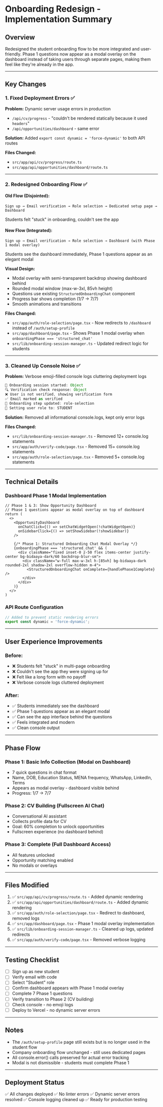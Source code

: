 # Onboarding Redesign - Implementation Summary

## Overview
Redesigned the student onboarding flow to be more integrated and user-friendly. Phase 1 questions now appear as a modal overlay on the dashboard instead of taking users through separate pages, making them feel like they're already in the app.

---

## Key Changes

### 1. **Fixed Deployment Errors** ✅
**Problem:** Dynamic server usage errors in production
- `/api/cv/progress` - "couldn't be rendered statically because it used `headers`"
- `/api/opportunities/dashboard` - same error

**Solution:** Added `export const dynamic = 'force-dynamic'` to both API routes

**Files Changed:**
- `src/app/api/cv/progress/route.ts`
- `src/app/api/opportunities/dashboard/route.ts`

---

### 2. **Redesigned Onboarding Flow** ✅

#### Old Flow (Disjointed):
```
Sign up → Email verification → Role selection → Dedicated setup page → Dashboard
```
Students felt "stuck" in onboarding, couldn't see the app

#### New Flow (Integrated):
```
Sign up → Email verification → Role selection → Dashboard (with Phase 1 modal overlay)
```
Students see the dashboard immediately, Phase 1 questions appear as an elegant modal

**Visual Design:**
- Modal overlay with semi-transparent backdrop showing dashboard behind
- Rounded modal window (max-w-3xl, 85vh height)
- Questions use existing `StructuredOnboardingChat` component
- Progress bar shows completion (1/7 → 7/7)
- Smooth animations and transitions

**Files Changed:**
- `src/app/auth/role-selection/page.tsx` - Now redirects to `/dashboard` instead of `/auth/setup-profile`
- `src/app/dashboard/page.tsx` - Shows Phase 1 modal overlay when `onboardingPhase === 'structured_chat'`
- `src/lib/onboarding-session-manager.ts` - Updated redirect logic for students

---

### 3. **Cleaned Up Console Noise** ✅

**Problem:** Verbose emoji-filled console logs cluttering deployment logs
```javascript
🚀 Onboarding session started: Object
🔍 Verification check response: Object
❌ User is not verified, showing verification form
✅ Email marked as verified
📝 Onboarding step updated: role-selection
🎯 Setting user role to: STUDENT
```

**Solution:** Removed all informational console.logs, kept only error logs

**Files Changed:**
- `src/lib/onboarding-session-manager.ts` - Removed 12+ console.log statements
- `src/app/auth/verify-code/page.tsx` - Removed 15+ console.log statements
- `src/app/auth/role-selection/page.tsx` - Removed 5+ console.log statements

---

## Technical Details

### Dashboard Phase 1 Modal Implementation

```tsx
// Phase 1 & 3: Show Opportunity Dashboard
// Phase 1 questions appear as modal overlay on top of dashboard
return (
  <>
    <OpportunityDashboard
      onChatClick={() => setChatWidgetOpen(!chatWidgetOpen)}
      onSidebarClick={() => setShowSidebar(!showSidebar)}
    />

    {/* Phase 1: Structured Onboarding Chat Modal Overlay */}
    {onboardingPhase === 'structured_chat' && (
      <div className="fixed inset-0 z-50 flex items-center justify-center bg-bidaaya-dark/60 backdrop-blur-sm">
        <div className="w-full max-w-3xl h-[85vh] bg-bidaaya-dark rounded-2xl shadow-2xl overflow-hidden m-4">
          <StructuredOnboardingChat onComplete={handlePhase1Complete} />
        </div>
      </div>
    )}
  </>
)
```

### API Route Configuration

```typescript
// Added to prevent static rendering errors
export const dynamic = 'force-dynamic';
```

---

## User Experience Improvements

### Before:
- ❌ Students felt "stuck" in multi-page onboarding
- ❌ Couldn't see the app they were signing up for
- ❌ Felt like a long form with no payoff
- ❌ Verbose console logs cluttered deployment

### After:
- ✅ Students immediately see the dashboard
- ✅ Phase 1 questions appear as an elegant modal
- ✅ Can see the app interface behind the questions
- ✅ Feels integrated and modern
- ✅ Clean console output

---

## Phase Flow

### Phase 1: Basic Info Collection (Modal on Dashboard)
- 7 quick questions in chat format
- Name, DOB, Education Status, MENA frequency, WhatsApp, LinkedIn, Terms
- Appears as modal overlay - dashboard visible behind
- Progress: 1/7 → 7/7

### Phase 2: CV Building (Fullscreen AI Chat)
- Conversational AI assistant
- Collects profile data for CV
- Goal: 60% completion to unlock opportunities
- Fullscreen experience (no dashboard behind)

### Phase 3: Complete (Full Dashboard Access)
- All features unlocked
- Opportunity matching enabled
- No modals or overlays

---

## Files Modified

1. ✅ `src/app/api/cv/progress/route.ts` - Added dynamic rendering
2. ✅ `src/app/api/opportunities/dashboard/route.ts` - Added dynamic rendering
3. ✅ `src/app/auth/role-selection/page.tsx` - Redirect to dashboard, removed logs
4. ✅ `src/app/dashboard/page.tsx` - Phase 1 modal overlay implementation
5. ✅ `src/lib/onboarding-session-manager.ts` - Cleaned up logs, updated redirects
6. ✅ `src/app/auth/verify-code/page.tsx` - Removed verbose logging

---

## Testing Checklist

- [ ] Sign up as new student
- [ ] Verify email with code
- [ ] Select "Student" role
- [ ] Confirm dashboard appears with Phase 1 modal overlay
- [ ] Complete 7 Phase 1 questions
- [ ] Verify transition to Phase 2 (CV building)
- [ ] Check console - no emoji logs
- [ ] Deploy to Vercel - no dynamic server errors

---

## Notes

- The `/auth/setup-profile` page still exists but is no longer used in the student flow
- Company onboarding flow unchanged - still uses dedicated pages
- All console.error() calls preserved for actual error tracking
- Modal is not dismissible - students must complete Phase 1

---

## Deployment Status

✅ All changes deployed
✅ No linter errors
✅ Dynamic server errors resolved
✅ Console logging cleaned up
✅ Ready for production testing

